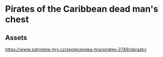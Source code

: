 # Pirates of the Caribbean dead man's chest

## Assets

<https://www.zatrolene-hry.cz/spolecenska-hra/pirates-2749/obrazky>
